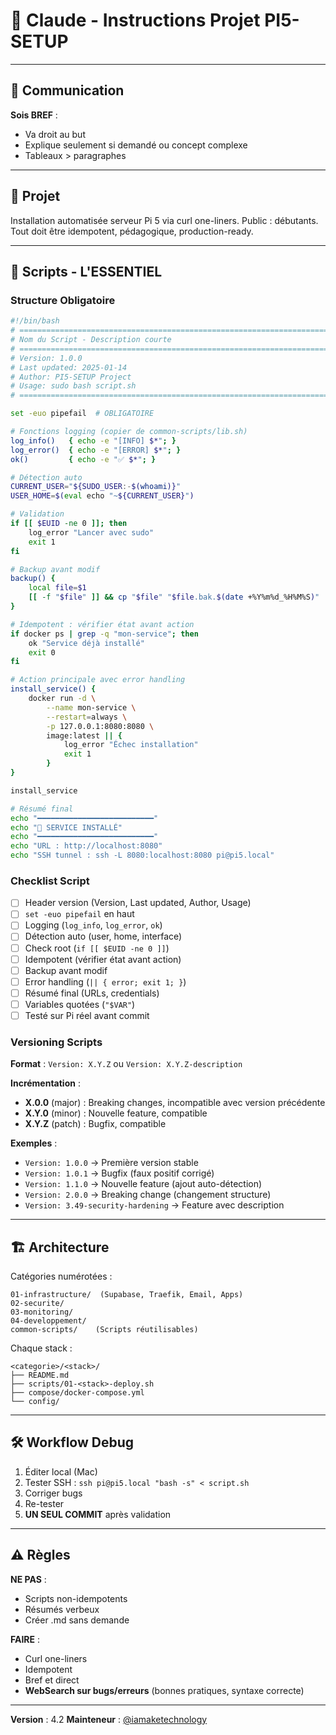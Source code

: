 # 🤖 Claude - Instructions Projet PI5-SETUP

---

## 📢 Communication

**Sois BREF** :
- Va droit au but
- Explique seulement si demandé ou concept complexe
- Tableaux > paragraphes

---

## 🎯 Projet

Installation automatisée serveur Pi 5 via curl one-liners.
Public : débutants. Tout doit être idempotent, pédagogique, production-ready.

---

## 🔧 Scripts - L'ESSENTIEL

### Structure Obligatoire

```bash
#!/bin/bash
# =============================================================================
# Nom du Script - Description courte
# =============================================================================
# Version: 1.0.0
# Last updated: 2025-01-14
# Author: PI5-SETUP Project
# Usage: sudo bash script.sh
# =============================================================================

set -euo pipefail  # OBLIGATOIRE

# Fonctions logging (copier de common-scripts/lib.sh)
log_info()   { echo -e "[INFO] $*"; }
log_error()  { echo -e "[ERROR] $*"; }
ok()         { echo -e "✅ $*"; }

# Détection auto
CURRENT_USER="${SUDO_USER:-$(whoami)}"
USER_HOME=$(eval echo "~${CURRENT_USER}")

# Validation
if [[ $EUID -ne 0 ]]; then
    log_error "Lancer avec sudo"
    exit 1
fi

# Backup avant modif
backup() {
    local file=$1
    [[ -f "$file" ]] && cp "$file" "$file.bak.$(date +%Y%m%d_%H%M%S)"
}

# Idempotent : vérifier état avant action
if docker ps | grep -q "mon-service"; then
    ok "Service déjà installé"
    exit 0
fi

# Action principale avec error handling
install_service() {
    docker run -d \
        --name mon-service \
        --restart=always \
        -p 127.0.0.1:8080:8080 \
        image:latest || {
            log_error "Échec installation"
            exit 1
        }
}

install_service

# Résumé final
echo "━━━━━━━━━━━━━━━━━━━━━━━━━━"
echo "🎉 SERVICE INSTALLÉ"
echo "━━━━━━━━━━━━━━━━━━━━━━━━━━"
echo "URL : http://localhost:8080"
echo "SSH tunnel : ssh -L 8080:localhost:8080 pi@pi5.local"
```

### Checklist Script

- [ ] Header version (Version, Last updated, Author, Usage)
- [ ] `set -euo pipefail` en haut
- [ ] Logging (`log_info`, `log_error`, `ok`)
- [ ] Détection auto (user, home, interface)
- [ ] Check root (`if [[ $EUID -ne 0 ]]`)
- [ ] Idempotent (vérifier état avant action)
- [ ] Backup avant modif
- [ ] Error handling (`|| { error; exit 1; }`)
- [ ] Résumé final (URLs, credentials)
- [ ] Variables quotées (`"$VAR"`)
- [ ] Testé sur Pi réel avant commit

### Versioning Scripts

**Format** : `Version: X.Y.Z` ou `Version: X.Y.Z-description`

**Incrémentation** :
- **X.0.0** (major) : Breaking changes, incompatible avec version précédente
- **X.Y.0** (minor) : Nouvelle feature, compatible
- **X.Y.Z** (patch) : Bugfix, compatible

**Exemples** :
- `Version: 1.0.0` → Première version stable
- `Version: 1.0.1` → Bugfix (faux positif corrigé)
- `Version: 1.1.0` → Nouvelle feature (ajout auto-détection)
- `Version: 2.0.0` → Breaking change (changement structure)
- `Version: 3.49-security-hardening` → Feature avec description

---

## 🏗️ Architecture

Catégories numérotées :

```
01-infrastructure/  (Supabase, Traefik, Email, Apps)
02-securite/
03-monitoring/
04-developpement/
common-scripts/    (Scripts réutilisables)
```

Chaque stack :
```
<categorie>/<stack>/
├── README.md
├── scripts/01-<stack>-deploy.sh
├── compose/docker-compose.yml
└── config/
```

---

## 🛠️ Workflow Debug

1. Éditer local (Mac)
2. Tester SSH : `ssh pi@pi5.local "bash -s" < script.sh`
3. Corriger bugs
4. Re-tester
5. **UN SEUL COMMIT** après validation

---

## ⚠️ Règles

**NE PAS** :
- Scripts non-idempotents
- Résumés verbeux
- Créer .md sans demande

**FAIRE** :
- Curl one-liners
- Idempotent
- Bref et direct
- **WebSearch sur bugs/erreurs** (bonnes pratiques, syntaxe correcte)

---

**Version** : 4.2
**Mainteneur** : [@iamaketechnology](https://github.com/iamaketechnology)
